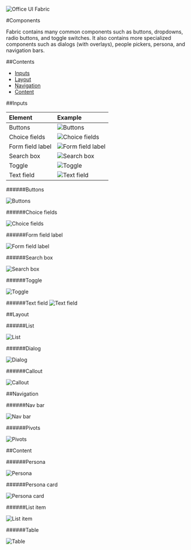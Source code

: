 ![Office UI Fabric](http://odux.azurewebsites.net/github/img/OfficeUIFabricLogoBluePadSm-01.png)

#Components

Fabric contains many common components such as buttons, dropdowns, radio buttons, and toggle switches. It also contains more specialized components such as dialogs (with overlays), people pickers, persona, and navigation bars.

##Contents

- [Inputs](#inputs)
- [Layout](#layout)
- [Navigation](#navigation)
- [Content](#content)


##Inputs

|**Element**|**Example**|
|:-----|:-----|
|Buttons|![Buttons](http://odux.azurewebsites.net/github/img/buttons.png)|
|Choice fields|![Choice fields](http://odux.azurewebsites.net/github/img/Choice.png)|
|Form field label|![Form field label](http://odux.azurewebsites.net/github/img/Label.png)|
|Search box|![Search box](http://odux.azurewebsites.net/github/img/Search.png)|
|Toggle|![Toggle](http://odux.azurewebsites.net/github/img/Toggle.png)|
|Text field|![Text field](http://odux.azurewebsites.net/github/img/TextFields.png)|

######Buttons

![Buttons](http://odux.azurewebsites.net/github/img/buttons.png)

######Choice fields

![Choice fields](http://odux.azurewebsites.net/github/img/Choice.png)

######Form field label

![Form field label](http://odux.azurewebsites.net/github/img/Label.png)

######Search box

![Search box](http://odux.azurewebsites.net/github/img/Search.png)

######Toggle

![Toggle](http://odux.azurewebsites.net/github/img/Toggle.png)

######Text field
![Text field](http://odux.azurewebsites.net/github/img/TextFields.png)

##Layout

######List

![List](http://odux.azurewebsites.net/github/img/List.png)

######Dialog

![Dialog](http://odux.azurewebsites.net/github/img/Dialog.png)

######Callout

![Callout](http://odux.azurewebsites.net/github/img/Callout.png)

##Navigation

######Nav bar

![Nav bar](http://odux.azurewebsites.net/github/img/NavBar.png)

######Pivots

![Pivots](http://odux.azurewebsites.net/github/img/Pivots.png)

##Content

######Persona

![Persona](http://odux.azurewebsites.net/github/img/Persona.png)

######Persona card

![Persona card](http://odux.azurewebsites.net/github/img/PersonaCard.png)

######List item

![List item](http://odux.azurewebsites.net/github/img/ListItem.png)

######Table

![Table](http://odux.azurewebsites.net/github/img/Table.png)
